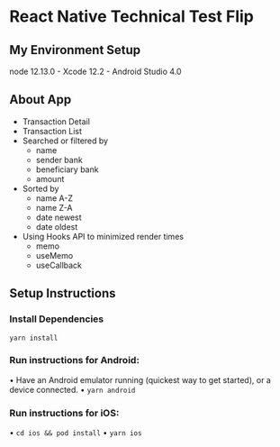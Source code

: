 # React Native Technical Test Flip

## My Environment Setup

node 12.13.0 - Xcode 12.2 - Android Studio 4.0

## About App

- Transaction Detail
- Transaction List
- Searched or filtered by
  - name
  - sender bank
  - beneficiary bank
  - amount
- Sorted by
  - name A-Z
  - name Z-A
  - date newest
  - date oldest
- Using Hooks API to minimized render times
  - memo
  - useMemo
  - useCallback

## Setup Instructions

### Install Dependencies

`yarn install`

### Run instructions for Android:

• Have an Android emulator running (quickest way to get started), or a device connected.
• `yarn android`

### Run instructions for iOS:

• `cd ios && pod install`
• `yarn ios`
